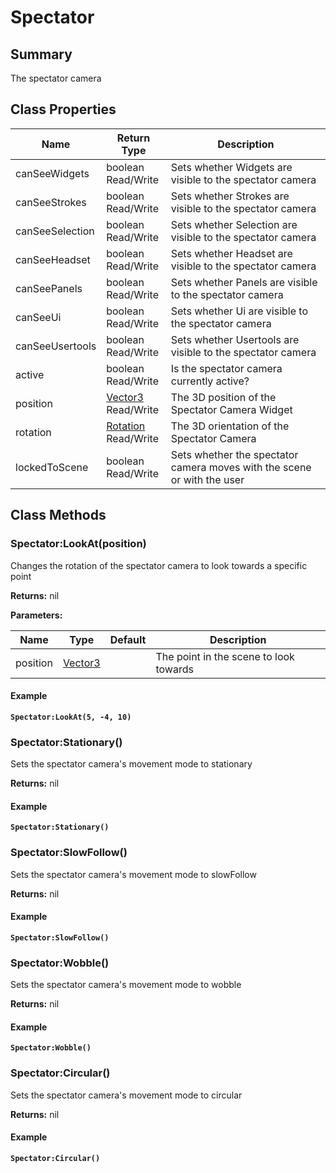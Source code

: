 
# Spectator

## Summary
The spectator camera

## Class Properties

<table data-full-width="false">
<thead><tr><th>Name</th><th>Return Type</th><th>Description</th></tr></thead>
<tbody>
<tr><td>canSeeWidgets</td><td>boolean<br>Read/Write</td><td>Sets whether Widgets are visible to the spectator camera</td></tr>
<tr><td>canSeeStrokes</td><td>boolean<br>Read/Write</td><td>Sets whether Strokes are visible to the spectator camera</td></tr>
<tr><td>canSeeSelection</td><td>boolean<br>Read/Write</td><td>Sets whether Selection are visible to the spectator camera</td></tr>
<tr><td>canSeeHeadset</td><td>boolean<br>Read/Write</td><td>Sets whether Headset are visible to the spectator camera</td></tr>
<tr><td>canSeePanels</td><td>boolean<br>Read/Write</td><td>Sets whether Panels are visible to the spectator camera</td></tr>
<tr><td>canSeeUi</td><td>boolean<br>Read/Write</td><td>Sets whether Ui are visible to the spectator camera</td></tr>
<tr><td>canSeeUsertools</td><td>boolean<br>Read/Write</td><td>Sets whether Usertools are visible to the spectator camera</td></tr>
<tr><td>active</td><td>boolean<br>Read/Write</td><td>Is the spectator camera currently active?</td></tr>
<tr><td>position</td><td><a href="vector3.md">Vector3</a><br>Read/Write</td><td>The 3D position of the Spectator Camera Widget</td></tr>
<tr><td>rotation</td><td><a href="rotation.md">Rotation</a><br>Read/Write</td><td>The 3D orientation of the Spectator Camera</td></tr>
<tr><td>lockedToScene</td><td>boolean<br>Read/Write</td><td>Sets whether the spectator camera moves with the scene or with the user</td></tr>
</tbody></table>




## Class Methods

        
### Spectator:LookAt(position)

Changes the rotation of the spectator camera to look towards a specific point

**Returns:** nil 


**Parameters:**

<table data-full-width="false">
<thead><tr><th>Name</th><th>Type</th><th>Default</th><th>Description</th></tr></thead>
<tbody><tr><td>position</td><td><a href="vector3.md">Vector3</a></td><td></td><td>The point in the scene to look towards</td></tr></tbody></table>




#### Example

<pre class="language-lua"><code class="lang-lua"><strong>Spectator:LookAt(5, -4, 10)</strong></code></pre>




### Spectator:Stationary()

Sets the spectator camera's movement mode to stationary

**Returns:** nil 




#### Example

<pre class="language-lua"><code class="lang-lua"><strong>Spectator:Stationary()</strong></code></pre>




### Spectator:SlowFollow()

Sets the spectator camera's movement mode to slowFollow

**Returns:** nil 




#### Example

<pre class="language-lua"><code class="lang-lua"><strong>Spectator:SlowFollow()</strong></code></pre>




### Spectator:Wobble()

Sets the spectator camera's movement mode to wobble

**Returns:** nil 




#### Example

<pre class="language-lua"><code class="lang-lua"><strong>Spectator:Wobble()</strong></code></pre>




### Spectator:Circular()

Sets the spectator camera's movement mode to circular

**Returns:** nil 




#### Example

<pre class="language-lua"><code class="lang-lua"><strong>Spectator:Circular()</strong></code></pre>



    

